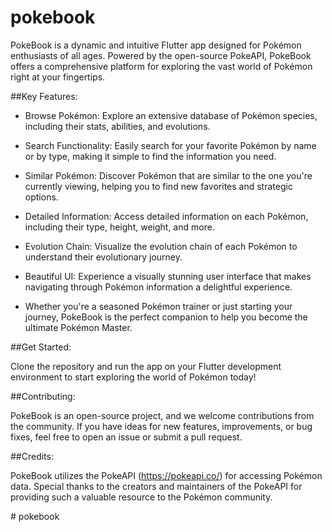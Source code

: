 # pokebook
PokeBook is a dynamic and intuitive Flutter app designed for Pokémon enthusiasts of all ages. Powered by the open-source PokeAPI, PokeBook offers a comprehensive platform for exploring the vast world of Pokémon right at your fingertips.

##Key Features:

- Browse Pokémon: Explore an extensive database of Pokémon species, including their stats, abilities, and evolutions.

- Search Functionality: Easily search for your favorite Pokémon by name or by type, making it simple to find the information you need.

- Similar Pokémon: Discover Pokémon that are similar to the one you're currently viewing, helping you to find new favorites and strategic options.

- Detailed Information: Access detailed information on each Pokémon, including their type, height, weight, and more.

- Evolution Chain: Visualize the evolution chain of each Pokémon to understand their evolutionary journey.

- Beautiful UI: Experience a visually stunning user interface that makes navigating through Pokémon information a delightful experience.

- Whether you're a seasoned Pokémon trainer or just starting your journey, PokeBook is the perfect companion to help you become the ultimate Pokémon Master.

##Get Started:

Clone the repository and run the app on your Flutter development environment to start exploring the world of Pokémon today!

##Contributing:

PokeBook is an open-source project, and we welcome contributions from the community. If you have ideas for new features, improvements, or bug fixes, feel free to open an issue or submit a pull request.

##Credits:

PokeBook utilizes the PokeAPI (https://pokeapi.co/) for accessing Pokémon data. Special thanks to the creators and maintainers of the PokeAPI for providing such a valuable resource to the Pokémon community.


#   p o k e b o o k 
 
 
